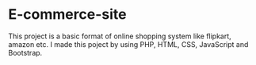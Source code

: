 # E-commerce-site
This project is a basic format of online shopping system like flipkart, amazon etc.
I made this poject by using PHP, HTML, CSS, JavaScript and Bootstrap.
